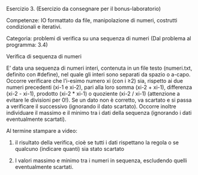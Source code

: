 Esercizio 3. (Esercizio da consegnare per il bonus-laboratorio)

Competenze: IO formattato da file, manipolazione di numeri, costrutti condizionali e iterativi.

Categoria: problemi di verifica su una sequenza di numeri (Dal problema al programma: 3.4)

Verifica di sequenza di numeri

E’ data una sequenza di numeri interi, contenuta in un file testo (numeri.txt, definito con #define),
nel quale gli interi sono separati da spazio o a-capo. Occorre verificare che l’i-esimo numero xi
(con i ≥2) sia, rispetto ai due numeri precedenti (xi-1 e xi-2), pari alla loro somma (xi-2 + xi-1),
differenza (xi-2 - xi-1), prodotto (xi-2 * xi-1) o quoziente (xi-2 / xi-1) (attenzione a evitare le
divisioni per 0!). Se un dato non è corretto, va scartato e si passa a verificare il successivo
(ignorando il dato scartato). Occorre inoltre individuare il massimo e il minimo tra i dati della
sequenza (ignorando i dati eventualmente scartati).

Al termine stampare a video:

1. il risultato della verifica, cioè se tutti i dati rispettano la regola o se qualcuno (indicare quanti)
   sia stato scartato

3. I valori massimo e minimo tra i numeri in sequenza, escludendo quelli eventualmente scartati.
